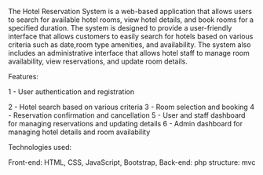 The Hotel Reservation System is a web-based application that allows users to search for available hotel rooms, view hotel details,
and book rooms for a specified duration. 
The system is designed to provide a user-friendly interface that allows customers to easily search for hotels based on various criteria such as
date,room type amenities, and availability. The system also includes an administrative interface that allows hotel staff to manage room availability,
view reservations, and update room details.

Features:

1 - User authentication and registration

2  - Hotel search based on various criteria
3 - Room selection and booking
4 - Reservation confirmation and cancellation
5 - User and staff dashboard for managing reservations and updating details
6 - Admin dashboard for managing hotel details and room availability

Technologies used:

Front-end: HTML, CSS, JavaScript, Bootstrap,
Back-end: php 
structure: mvc
